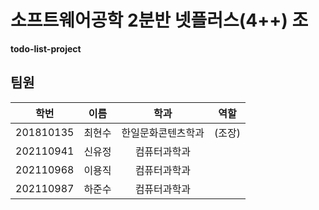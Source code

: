 # 소프트웨어공학 2분반 넷플러스(4++) 조
**todo-list-project**

## 팀원

학번 | 이름 | 학과 | 역할
:--:|:--:|:--:|:--:
201810135 | 최현수 | 한일문화콘텐츠학과 | (조장)
202110941 | 신유정 | 컴퓨터과학과 |
202110968 | 이용직 | 컴퓨터과학과 |
202110987 | 하준수 | 컴퓨터과학과 |
